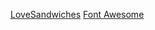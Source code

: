 [LoveSandwiches](https://love-sandwiches-by-uche-ba5a4e2e7811.herokuapp.com)
[Font Awesome](https://fontawesome.com) 
